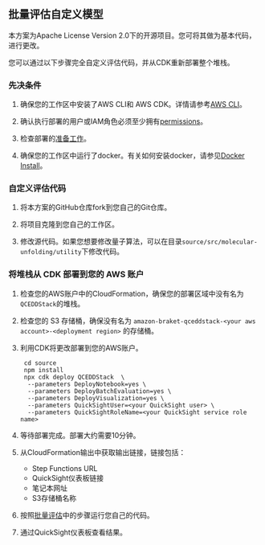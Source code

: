 ## 批量评估自定义模型

本方案为Apache License Version 2.0下的开源项目。您可将其做为基本代码，进行更改。

您可以通过以下步骤完全自定义评估代码，并从CDK重新部署整个堆栈。

### 先决条件

1. 确保您的工作区中安装了AWS CLI和 AWS CDK。详情请参考[AWS CLI](https://docs.aws.amazon.com/cli/latest/userguide/getting-started-install.html)。
   
2. 确认执行部署的用户或IAM角色必须至少拥有[permissions](./permissions.json)。

3. 检查部署的[准备工作](../../deployment.md)。

4. 确保您的工作区中运行了docker。有关如何安装docker，请参见[Docker Install](https://docs.docker.com/engine/install/)。

### 自定义评估代码

1. 将本方案的GitHub仓库fork到您自己的Git仓库。

2. 将项目克隆到您自己的工作区。

3. 修改源代码。如果您想要修改量子算法，可以在目录`source/src/molecular-unfolding/utility`下修改代码。

### 将堆栈从 CDK 部署到您的 AWS 账户

1. 检查您的AWS账户中的CloudFormation，确保您的部署区域中没有名为`QCEDDStack`的堆栈。

2. 检查您的 S3 存储桶，确保没有名为 `amazon-braket-qceddstack-<your aws account>-<deployment region>` 的存储桶。

3. 利用CDK将更改部署到您的AWS账户。

        cd source
        npm install
        npx cdk deploy QCEDDStack  \
         --parameters DeployNotebook=yes \
         --parameters DeployBatchEvaluation=yes \
         --parameters DeployVisualization=yes \
         --parameters QuickSightUser=<your QuickSight user> \
         --parameters QuickSightRoleName=<your QuickSight service role name>

           
4. 等待部署完成。部署大约需要10分钟。

5. 从CloudFormation输出中获取输出链接，链接包括：
    - Step Functions URL
    - QuickSight仪表板链接
    - 笔记本网址
    - S3存储桶名称

6. 按照[批量评估](batch-evaluation.md)中的步骤运行您自己的代码。

7. 通过QuickSight仪表板查看结果。
